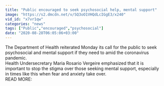 ```yaml
---
title: "Public encouraged to seek psychosocial help, mental support"
image: "https://s2.dmcdn.net/v/SQ3oO1VHQdLcIGgE3/x240"
vid_id: "x7vr1qw"
categories: "news"
tags: ["Public","encouraged","psychosocial"]
date: "2020-08-28T06:05:06+03:00"
---
```

The Department of Health reiterated Monday its call for the public to seek psychosocial and mental support if they need to amid the coronavirus pandemic.  <br>Health Undersecretary Maria Rosario Vergeire emphasized that it is important to stop the stigma over those seeking mental support, especially in times like this when fear and anxiety take over.  <br>READ MORE: 
